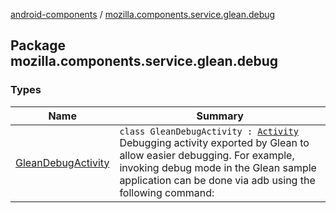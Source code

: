 [android-components](../index.md) / [mozilla.components.service.glean.debug](./index.md)

## Package mozilla.components.service.glean.debug

### Types

| Name | Summary |
|---|---|
| [GleanDebugActivity](-glean-debug-activity/index.md) | `class GleanDebugActivity : `[`Activity`](https://developer.android.com/reference/android/app/Activity.html)<br>Debugging activity exported by Glean to allow easier debugging. For example, invoking debug mode in the Glean sample application can be done via adb using the following command: |
